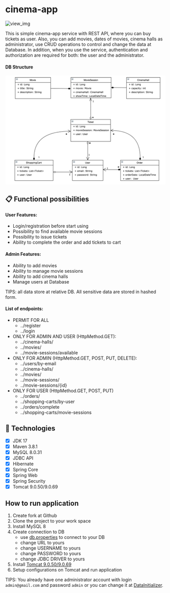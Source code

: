 # cinema-app
![view_img](https://i.paste.pics/84e7f502882625adc631a06cb8b1e044.png)

This is simple cinema-app service with REST API, where you
can buy tickets as user. Also, you can add movies, dates 
of movies, cinema halls as administrator, use CRUD operations
to control and change the data at Database.
In addition, when you use the service, authentication 
and authorization are required for both: the user and 
the administrator.

#### DB Structure
![db_structure_img](https://github.com/mate-academy/hibernate-configuration-hw/raw/master/Hibernate_Cinema_Uml.png)

## :clipboard: Functional possibilities

#### User Features:
* Login/registration before start using
* Possibility to find available movie sessions
* Possibility to issue tickets
* Ability to complete the order and add tickets to cart

#### Admin Features:
* Ability to add movies
* Ability to manage movie sessions
* Ability to add cinema halls
* Manage users at Database

TIPS: all data store at relative DB. All sensitive data are 
stored in hashed form.

#### List of endpoints:
* PERMIT FOR ALL
  * ../register
  * ../login
* ONLY FOR ADMIN AND USER (HttpMethod.GET):
  * ../cinema-halls/
  * ../movies/
  * ../movie-sessions/available 
* ONLY FOR ADMIN (HttpMethod.GET, POST, PUT, DELETE):
  * ../users/by-email
  * ../cinema-halls/
  * ../movies/
  * ../movie-sessions/
  * ../movie-sessions/{id}
* ONLY FOR USER (HttpMethod.GET, POST, PUT)
  * ../orders/
  * ../shopping-carts/by-user
  * ../orders/complete
  * ../shopping-carts/movie-sessions

## :electric_plug: Technologies
* [X] JDK 17
* [X] Maven 3.8.1
* [X] MySQL 8.0.31
* [X] JDBC API
* [X] Hibernate
* [X] Spring Core
* [X] Spring Web
* [X] Spring Security
* [X] Tomcat 9.0.50/9.0.69

## How to run application

1. Create fork at Github
2. Clone the project to your work space
3. Install MySQL 8
4. Create connection to DB
    * use [db.properties](https://github.com/apc10bbe/cinema-app/blob/main/src/main/resources/db.properties) to connect to your DB
    * change URL to yours
    * change USERNAME to yours
    * change PASSWORD to yours
    * change JDBC DRIVER to yours
5. Install [Tomcat 9.0.50/9.0.69](https://tomcat.apache.org/download-90.cgi)
6. Setup configurations on Tomcat and run application

TIPS: You already have one administrator account with login
```admin@gmail.com``` and password ```admin``` or you can 
change it at [DataInitializer](https://github.com/apc10bbe/cinema-app/blob/main/src/main/java/cinema/config/DataInitializer.java).


